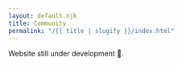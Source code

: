 ```yaml
---
layout: default.njk
title: Community
permalink: "/{{ title | slugify }}/index.html"
---
```


Website still under development 🚧.
